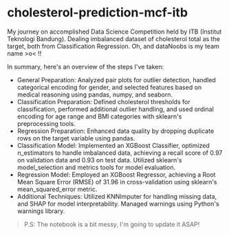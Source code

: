# cholesterol-prediction-mcf-itb
My journey on accomplished Data Science Competition held by ITB (Institut Teknologi Bandung). Dealing imbalanced dataset of cholesterol total as the target, both from Classification Regression.
Oh, and dataNoobs is my team name >o< !!

In summary, here's an overview of the steps I've taken:
- General Preparation: Analyzed pair plots for outlier detection, handled categorical encoding for gender, and selected features based on medical reasoning using pandas, numpy, and seaborn.
- Classification Preparation: Defined cholesterol thresholds for classification, performed additional outlier handling, and used ordinal encoding for age range and BMI categories with sklearn's preprocessing tools.
- Regression Preparation: Enhanced data quality by dropping duplicate rows on the target variable using pandas.
- Classification Model: Implemented an XGBoost Classifier, optimized n_estimators to handle imbalanced data, achieving a recall score of 0.97 on validation data and 0.93 on test data. Utilized sklearn's model_selection and metrics tools for model evaluation.
- Regression Model: Employed an XGBoost Regressor, achieving a Root Mean Square Error (RMSE) of 31.96 in cross-validation using sklearn's mean_squared_error metric.
- Additional Techniques: Utilized KNNImputer for handling missing data, and SHAP for model interpretability. Managed warnings using Python's warnings library.

> P.S: The notebook is a bit messy, I'm going to update it ASAP!
